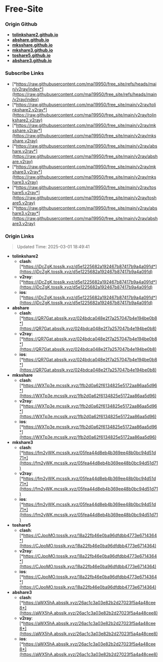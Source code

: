 # Free-Site

### Origin Github

- [**tolinkshare2.github.io**](https://github.com/tolinkshare2/tolinkshare2.github.io)
- [**abshare.github.io**](https://github.com/abshare/abshare.github.io)
- [**mksshare.github.io**](https://github.com/mksshare/mksshare.github.io)
- [**mkshare3.github.io**](https://github.com/mkshare3/mkshare3.github.io)
- [**toshare5.github.io**](https://github.com/toshare5/toshare5.github.io)
- [**abshare3.github.io**](https://github.com/abshare3/abshare3.github.io)

### Subscribe Links

- [*https://raw.githubusercontent.com/mai19950/free_site/refs/heads/main/v2ray/index*](https://raw.githubusercontent.com/mai19950/free_site/refs/heads/main/v2ray/index)
- [*https://raw.githubusercontent.com/mai19950/free_site/main/v2ray/tolinkshare2.v2ray*](https://raw.githubusercontent.com/mai19950/free_site/main/v2ray/tolinkshare2.v2ray)
- [*https://raw.githubusercontent.com/mai19950/free_site/main/v2ray/mksshare.v2ray*](https://raw.githubusercontent.com/mai19950/free_site/main/v2ray/mksshare.v2ray)
- [*https://raw.githubusercontent.com/mai19950/free_site/main/v2ray/abshare.v2ray*](https://raw.githubusercontent.com/mai19950/free_site/main/v2ray/abshare.v2ray)
- [*https://raw.githubusercontent.com/mai19950/free_site/main/v2ray/mkshare3.v2ray*](https://raw.githubusercontent.com/mai19950/free_site/main/v2ray/mkshare3.v2ray)
- [*https://raw.githubusercontent.com/mai19950/free_site/main/v2ray/toshare5.v2ray*](https://raw.githubusercontent.com/mai19950/free_site/main/v2ray/toshare5.v2ray)
- [*https://raw.githubusercontent.com/mai19950/free_site/main/v2ray/abshare3.v2ray*](https://raw.githubusercontent.com/mai19950/free_site/main/v2ray/abshare3.v2ray)

### Origin Links

> Updated Time: 2025-03-01 18:49:41

- **tolinkshare2**
  - **clash**: [*https://jDcZgK.tosslk.xyz/d5e1225682a192467b87417b9a4a091d*](https://jDcZgK.tosslk.xyz/d5e1225682a192467b87417b9a4a091d)
  - **v2ray**: [*https://jDcZgK.tosslk.xyz/d5e1225682a192467b87417b9a4a091d*](https://jDcZgK.tosslk.xyz/d5e1225682a192467b87417b9a4a091d)
  - **ios**: [*https://jDcZgK.tosslk.xyz/d5e1225682a192467b87417b9a4a091d*](https://jDcZgK.tosslk.xyz/d5e1225682a192467b87417b9a4a091d)
- **abshare**
  - **clash**: [*https://QR7Gat.absslk.xyz/024bdca048e2f7a257047b4e194be0b8*](https://QR7Gat.absslk.xyz/024bdca048e2f7a257047b4e194be0b8)
  - **v2ray**: [*https://QR7Gat.absslk.xyz/024bdca048e2f7a257047b4e194be0b8*](https://QR7Gat.absslk.xyz/024bdca048e2f7a257047b4e194be0b8)
  - **ios**: [*https://QR7Gat.absslk.xyz/024bdca048e2f7a257047b4e194be0b8*](https://QR7Gat.absslk.xyz/024bdca048e2f7a257047b4e194be0b8)
- **mksshare**
  - **clash**: [*https://WXTp3e.mcsslk.xyz/1fb2d0a62f6134825e5172aa86aa5d96*](https://WXTp3e.mcsslk.xyz/1fb2d0a62f6134825e5172aa86aa5d96)
  - **v2ray**: [*https://WXTp3e.mcsslk.xyz/1fb2d0a62f6134825e5172aa86aa5d96*](https://WXTp3e.mcsslk.xyz/1fb2d0a62f6134825e5172aa86aa5d96)
  - **ios**: [*https://WXTp3e.mcsslk.xyz/1fb2d0a62f6134825e5172aa86aa5d96*](https://WXTp3e.mcsslk.xyz/1fb2d0a62f6134825e5172aa86aa5d96)
- **mkshare3**
  - **clash**: [*https://fm2yWK.mcsslk.xyz/05fea44d8eb4b369ee48b0bc94d51d71*](https://fm2yWK.mcsslk.xyz/05fea44d8eb4b369ee48b0bc94d51d71)
  - **v2ray**: [*https://fm2yWK.mcsslk.xyz/05fea44d8eb4b369ee48b0bc94d51d71*](https://fm2yWK.mcsslk.xyz/05fea44d8eb4b369ee48b0bc94d51d71)
  - **ios**: [*https://fm2yWK.mcsslk.xyz/05fea44d8eb4b369ee48b0bc94d51d71*](https://fm2yWK.mcsslk.xyz/05fea44d8eb4b369ee48b0bc94d51d71)
- **toshare5**
  - **clash**: [*https://CJpoMO.tosslk.xyz/18a22fb46e0ba96dfdbb4773e6714364*](https://CJpoMO.tosslk.xyz/18a22fb46e0ba96dfdbb4773e6714364)
  - **v2ray**: [*https://CJpoMO.tosslk.xyz/18a22fb46e0ba96dfdbb4773e6714364*](https://CJpoMO.tosslk.xyz/18a22fb46e0ba96dfdbb4773e6714364)
  - **ios**: [*https://CJpoMO.tosslk.xyz/18a22fb46e0ba96dfdbb4773e6714364*](https://CJpoMO.tosslk.xyz/18a22fb46e0ba96dfdbb4773e6714364)
- **abshare3**
  - **clash**: [*https://aWX5hA.absslk.xyz/26ac1c3a03e82b2d27023f5a4a48cee8*](https://aWX5hA.absslk.xyz/26ac1c3a03e82b2d27023f5a4a48cee8)
  - **v2ray**: [*https://aWX5hA.absslk.xyz/26ac1c3a03e82b2d27023f5a4a48cee8*](https://aWX5hA.absslk.xyz/26ac1c3a03e82b2d27023f5a4a48cee8)
  - **ios**: [*https://aWX5hA.absslk.xyz/26ac1c3a03e82b2d27023f5a4a48cee8*](https://aWX5hA.absslk.xyz/26ac1c3a03e82b2d27023f5a4a48cee8)
